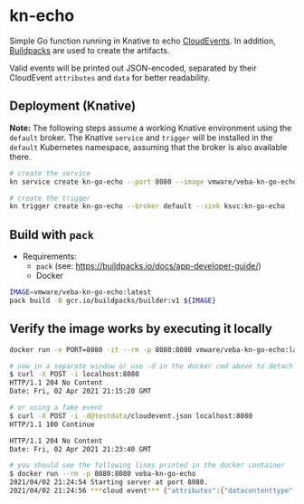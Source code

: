 # kn-echo
Simple Go function running in Knative to echo [CloudEvents](https://github.com/cloudevents/sdk-go).
In addition, [Buildpacks](https://buildpacks.io) are used to create the artifacts.

Valid events will be printed out JSON-encoded, separated by their CloudEvent
`attributes` and `data` for better readability.
## Deployment (Knative)

**Note:** The following steps assume a working Knative environment using the
`default` broker. The Knative `service` and `trigger` will be installed in the
`default` Kubernetes namespace, assuming that the broker is also available there.

```bash
# create the service
kn service create kn-go-echo --port 8080 --image vmware/veba-kn-go-echo:latest

# create the trigger
kn trigger create kn-go-echo --broker default --sink ksvc:kn-go-echo
```

## Build with `pack`

- Requirements:
  - `pack` (see: https://buildpacks.io/docs/app-developer-guide/)
  - Docker

```bash
IMAGE=vmware/veba-kn-go-echo:latest
pack build -B gcr.io/buildpacks/builder:v1 ${IMAGE}
```

## Verify the image works by executing it locally

```bash
docker run -e PORT=8080 -it --rm -p 8080:8080 vmware/veba-kn-go-echo:latest

# now in a separate window or use -d in the docker cmd above to detach
$ curl -X POST -i localhost:8080
HTTP/1.1 204 No Content
Date: Fri, 02 Apr 2021 21:15:20 GMT

# or using a fake event
$ curl -X POST -i -d@testdata/cloudevent.json localhost:8080
HTTP/1.1 100 Continue

HTTP/1.1 204 No Content
Date: Fri, 02 Apr 2021 21:23:40 GMT

# you should see the following lines printed in the docker container
$ docker run --rm -p 8080:8080 veba-kn-go-echo
2021/04/02 21:24:54 Starting server at port 8080.
2021/04/02 21:24:56 ***cloud event*** {"attributes":{"datacontenttype":"application/json","id":"08179137-b8e0-4973-b05f-8f212bf5003b","source":"https://10.0.0.1:443/sdk","specversion":"1.0","subject":"VmPoweredOffEvent","time":"2020-02-11T21:29:54.9052539Z","type":"com.vmware.event.router/event"},"data":{"ChainId":9895,"ChangeTag":"","ComputeResource":{"ComputeResource":{"Type":"ClusterComputeResource","Value":"domain-c7"},"Name":"cls"},"CreatedTime":"2020-02-11T21:28:23.677595Z","Datacenter":{"Datacenter":{"Type":"Datacenter","Value":"datacenter-2"},"Name":"testDC"},"Ds":null,"Dvs":null,"FullFormattedMessage":"test-01 on  10.0.0.1 in testDC is powered off","Host":{"Host":{"Type":"HostSystem","Value":"host-21"},"Name":"10.185.22.74"},"Key":9902,"Net":null,"Template":false,"UserName":"VSPHERE.LOCAL\\Administrator","Vm":{"Name":"test-01","Vm":{"Type":"VirtualMachine","Value":"vm-56"}}}}

```
